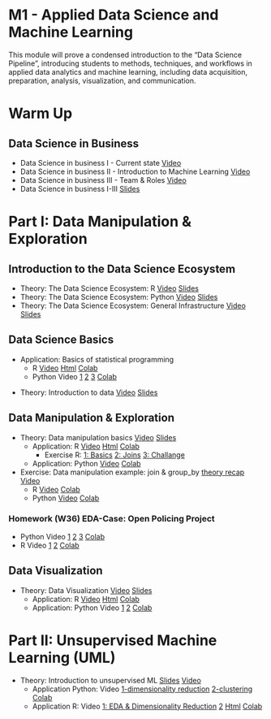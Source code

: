 # M1 - Applied Data Science and Machine Learning

This module will prove a condensed introduction to the “Data Science Pipeline”, introducing students to methods, techniques, and workflows in applied data analytics and machine learning, including data acquisition, preparation, analysis, visualization, and communication.

# Warm Up

## Data Science in Business
<!--- TODO: Should be stored somwhere neutral ------>
* Data Science in business I - Current state [Video](https://cbs.cloud.panopto.eu/Panopto/Pages/Viewer.aspx?id=dc8a48b8-4431-4589-ab4d-ac2300c433f6&fbclid=IwAR0QUrP9x8dc02a_RdjVC3PRAzfmkv7VLdS0_g0n6q2hBrD21gEnEgH6-JM)
* Data Science in business II - Introduction to Machine Learning [Video](https://cbs.cloud.panopto.eu/Panopto/Pages/Viewer.aspx?id=e854a9b2-b1f7-4ac0-ae4e-ac2300c4343a&fbclid=IwAR1byNywE0qnmW1aMdK6KevugCeUL71VDNjUqHiI5PmuEsMCnWYjX9HUTrE)
* Data Science in business III - Team & Roles [Video](https://cbs.cloud.panopto.eu/Panopto/Pages/Viewer.aspx?id=5199c047-790f-4477-87b5-ac2300c433c6&fbclid=IwAR1A4uqBGRj1DurW1bVcAbBKnALhhNEyulrh_LD7L5wuxb5oV1CdjPw1Uik)
* Data Science in business I-III [Slides](https://sdc-dataintelligence-slides-lfcnv834m.now.sh/?fbclid=IwAR2VGJqTma_ReJUqRZfV5KRz-2jHD1C009kjcmHSn2n7iST30BxC0V5oDj0#slide=1)

# Part I: Data Manipulation & Exploration

## Introduction to the Data Science Ecosystem
* Theory: The Data Science Ecosystem: R [Video](https://www.loom.com/share/9546d7efda6e42dbac378f77cdda1017) [Slides](https://docs.google.com/presentation/d/18zDe2rYWGDOmU-yd_K0VidzxUwe6UznqymHTUSfAwEQ/edit?usp=sharing)
* Theory: The Data Science Ecosystem: Python [Video](https://www.loom.com/share/9d47d15c24044fb2bad247d34e8d5965) [Slides](https://docs.google.com/presentation/d/1agBYXcUuKDLs8JJITysN2UsL7J1MmZ2ruAzlo5ovOMY/edit?usp=sharing)
* Theory: The Data Science Ecosystem: General Infrastructure [Video](https://www.loom.com/share/eb94254c517b40f4a8a2916258c4b92f) [Slides](https://docs.google.com/presentation/d/1dyEx9tmaSQt4lt57YJdy2iMYjxulpnZIPVjsFn9qnts/edit?usp=sharing) 

## Data Science Basics
* Application: Basics of statistical programming
   * R [Video](https://www.loom.com/share/8bb0ed1ce1f244b39243cbbdca8726ed) [Html](https://sds-aau.github.io/SDS-master/M1/notebooks/DS_basics_basics_R.nb.html) [Colab](https://colab.research.google.com/github/SDS-AAU/SDS-master/blob/master/M1/notebooks/DS_basics_basics_R.ipynb#offline=true&sandboxMode=true)
   * Python Video [1](https://www.loom.com/share/ff2dcc175bc04ad8a9778ca79e012ccd) [2](https://www.loom.com/share/29de25e65c644893a2642dc56f4b6f96) [3](https://www.loom.com/share/d9755dd32b144a1dad11525fd5c37d34) [Colab](https://colab.research.google.com/github/SDS-AAU/SDS-master/blob/master/M1/notebooks/DS_basics_data_manipulation_application_py.ipynb)
<!---  * TODO Theory: Introduction to Data Science workflows Video Slides --->
* Theory: Introduction to data [Video](https://www.loom.com/share/b7d14023383643b2b1dce248ed28ee68) [Slides](https://sds-aau.github.io/SDS-master/M1/notebooks/DS_basics_data.html)

## Data Manipulation & Exploration 
* Theory: Data manipulation basics [Video](https://www.loom.com/share/394d083071fc42219f5921fb394b3e6c) [Slides](https://sds-aau.github.io/SDS-master/M1/notebooks/DS_basics_data_manipulation.html)
  * Application: R [Video](https://www.loom.com/share/06497181712a4fbf9bf4443d85926a35) [Html](https://sds-aau.github.io/SDS-master/M1/notebooks/DS_basics_data_manipulation_application_R.nb.html) [Colab](https://colab.research.google.com/github/SDS-AAU/SDS-master/blob/master/M1/notebooks/DS_basics_data_manipulation_application_R.ipynb#offline=true&sandboxMode=true)
     * Exercise R: [1: Basics](https://colab.research.google.com/github/SDS-AAU/SDS-master/blob/master/M1/notebooks/exercises/DS_basics_data_manipulation_application_R_ex1.ipynb) [2: Joins](https://colab.research.google.com/github/SDS-AAU/SDS-master/blob/master/M1/notebooks/exercises/DS_basics_data_manipulation_application_R_ex2.ipynb) [3: Challange](https://colab.research.google.com/github/SDS-AAU/SDS-master/blob/master/M1/notebooks/exercises/DS_basics_data_manipulation_application_R_ex3.ipynb)
  * Application: Python  [Video](https://www.loom.com/share/8a19abb9b4f343c5bf5fd9382d73e883) [Colab](https://colab.research.google.com/github/SDS-AAU/SDS-master/blob/master/M1/notebooks/DS_basics_data_manipulation_application_py.ipynb)
* Exercise: Data manipulation example: join & group_by [theory recap Video](https://www.loom.com/share/0f4eb29328564532b4249c0e9918d6da)
   * R [Video](https://www.loom.com/share/0f3f166a4234429bb1bf2e8c443bad39) [Colab](https://colab.research.google.com/github/SDS-AAU/SDS-master/blob/master/M1/notebooks/DS_basics_example_group_merge_R.ipynb#offline=true&sandboxMode=true)
   * Python [Video](https://www.loom.com/share/257a4e764bd74ee7b39f1027821e0838) [Colab](https://colab.research.google.com/github/SDS-AAU/SDS-master/blob/master/M1/notebooks/DS_basics_example_group_merge_py.ipynb)

### **Homework (W36)** EDA-Case: Open Policing Project
   * Python Video [1](https://www.loom.com/share/4c5b046d6cf5465cbf6ca50f8d037461) [2](https://www.loom.com/share/43b5be68c59b44b3b9f3a3e4bf1a3fc8) [3](https://www.loom.com/share/6a5b11c1ad004ae48875528767253590) [Colab](https://colab.research.google.com/github/SDS-AAU/SDS-master/blob/master/M1/notebooks/data_exploration_case_py.ipynb)
   * R Video [1](https://www.loom.com/share/539478367a5c4a6ca94b2017266a0158) [2](https://www.loom.com/share/d61ac7a9868c407991dc0f25ab7c479b) [Colab](https://colab.research.google.com/github/SDS-AAU/SDS-master/blob/master/M1/notebooks/EDA_case_policing_R.ipynb)

## Data Visualization
* Theory: Data Visualization [Video](https://www.loom.com/share/73c049cd420d46f3b1129944b0e9e6ea) [Slides](https://sds-aau.github.io/SDS-master/M1/notebooks/EDA_dataviz_intro.html)
   * Application: R [Video](https://www.loom.com/share/c1b84f6e59ce4b02935b0088744cfc5b) [Html](https://sds-aau.github.io/SDS-master/M1/notebooks/EDA_dataviz_application_R.nb.html) [Colab](https://colab.research.google.com/github/SDS-AAU/SDS-master/blob/master/M1/notebooks/EDA_dataviz_application_R.ipynb)
   * Application: Python Video [1](https://www.loom.com/share/131c377a473742f482fc961e873be956) [2](https://www.loom.com/share/89c8cc61de7248b0a5b22d68eaa46beb) [Colab](https://colab.research.google.com/github/SDS-AAU/SDS-master/blob/master/M1/Notebooks/EDA_dataviz_application_Py.ipynb)


# Part II: Unsupervised Machine Learning (UML)

* Theory: Introduction to unsupervised ML [Slides](https://SDS-AAU.github.io/SDS-master/M1/slides/SDS-M1-UML_Intro.pdf) [Video](https://www.loom.com/share/c5c8daaf85b242cb935cae53613c23e3)
   *  Application Python: Video [1-dimensionality reduction](https://www.loom.com/share/cf84d4225a064aa2857d26ae82f94588) [2-clustering](https://www.loom.com/share/76920b0d281a422cada427226ed7e54c) [Colab](https://colab.research.google.com/github/SDS-AAU/SDS-master/blob/master/M1/notebooks/ML_intro_UML.ipynb)
   * Application R: Video [1: EDA & Dimensionality Reduction](https://www.loom.com/share/d3934db4292840afadc8626e7fb613b5) [2]() [Html](https://sds-aau.github.io/SDS-master/M1/Notebooks/UML_application_R.nb.html) [Colab](https://github.com/SDS-AAU/SDS-master/blob/master/M1/Notebooks/UML_application_R.ipynb)
   

